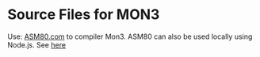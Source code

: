 # Source Files for MON3

Use: [ASM80.com](http://asm80.com) to compiler Mon3.  ASM80 can also be used locally using Node.js.  See [here](https://github.com/asm80/asm80-node)
